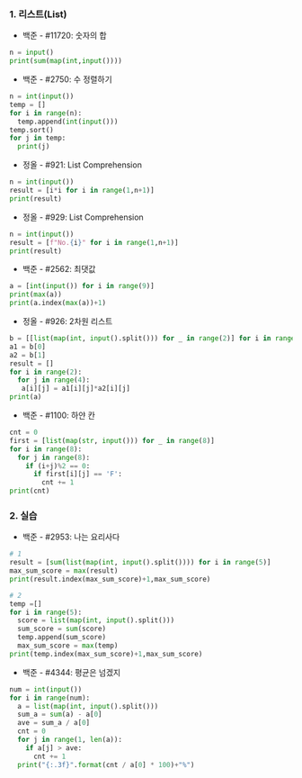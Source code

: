 ### 1. 리스트(List)



- 백준 - #11720: 숫자의 합

``` python
n = input()
print(sum(map(int,input())))
```



- 백준 - #2750: 수 정렬하기

``` python
n = int(input())
temp = []
for i in range(n):
  temp.append(int(input()))
temp.sort()
for j in temp:
  print(j)
```



- 정올 - #921: List Comprehension

``` python
n = int(input())
result = [i*i for i in range(1,n+1)]
print(result)
```



- 정올 - #929: List Comprehension

``` python
n = int(input())
result = [f"No.{i}" for i in range(1,n+1)]
print(result)
```



- 백준 - #2562: 최댓값

``` python
a = [int(input()) for i in range(9)]
print(max(a))
print(a.index(max(a))+1)
```



- 정올 - #926: 2차원 리스트

``` python
b = [[list(map(int, input().split())) for _ in range(2)] for i in range(2)]
a1 = b[0]
a2 = b[1]
result = []
for i in range(2):
  for j in range(4):
   a[i][j] = a1[i][j]*a2[i][j]
print(a)
```



- 백준 - #1100: 하얀 칸

``` python
cnt = 0
first = [list(map(str, input())) for _ in range(8)]
for i in range(8):
  for j in range(8):
    if (i+j)%2 == 0:
      if first[i][j] == 'F':
        cnt += 1
print(cnt)
```



### 2. 실습



- 백준 - #2953: 나는 요리사다

``` python
# 1
result = [sum(list(map(int, input().split()))) for i in range(5)]
max_sum_score = max(result)
print(result.index(max_sum_score)+1,max_sum_score)

# 2
temp =[]
for i in range(5):
  score = list(map(int, input().split()))
  sum_score = sum(score)
  temp.append(sum_score)
  max_sum_score = max(temp)
print(temp.index(max_sum_score)+1,max_sum_score)
```



- 백준 - #4344: 평균은 넘겠지

```python
num = int(input())
for i in range(num):
  a = list(map(int, input().split()))
  sum_a = sum(a) - a[0]
  ave = sum_a / a[0]
  cnt = 0
  for j in range(1, len(a)):
    if a[j] > ave:
      cnt += 1
  print("{:.3f}".format(cnt / a[0] * 100)+"%")
```

